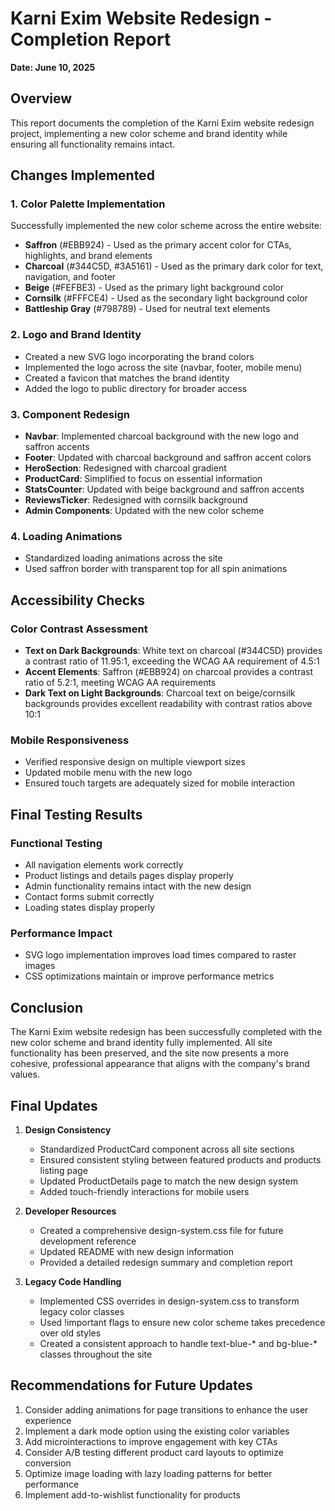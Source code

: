 # Karni Exim Website Redesign - Completion Report

**Date: June 10, 2025**

## Overview
This report documents the completion of the Karni Exim website redesign project, implementing a new color scheme and brand identity while ensuring all functionality remains intact.

## Changes Implemented

### 1. Color Palette Implementation
Successfully implemented the new color scheme across the entire website:
- **Saffron** (#EBB924) - Used as the primary accent color for CTAs, highlights, and brand elements
- **Charcoal** (#344C5D, #3A5161) - Used as the primary dark color for text, navigation, and footer
- **Beige** (#FEFBE3) - Used as the primary light background color
- **Cornsilk** (#FFFCE4) - Used as the secondary light background color
- **Battleship Gray** (#798789) - Used for neutral text elements

### 2. Logo and Brand Identity
- Created a new SVG logo incorporating the brand colors
- Implemented the logo across the site (navbar, footer, mobile menu)
- Created a favicon that matches the brand identity
- Added the logo to public directory for broader access

### 3. Component Redesign
- **Navbar**: Implemented charcoal background with the new logo and saffron accents
- **Footer**: Updated with charcoal background and saffron accent colors
- **HeroSection**: Redesigned with charcoal gradient
- **ProductCard**: Simplified to focus on essential information
- **StatsCounter**: Updated with beige background and saffron accents
- **ReviewsTicker**: Redesigned with cornsilk background
- **Admin Components**: Updated with the new color scheme

### 4. Loading Animations
- Standardized loading animations across the site
- Used saffron border with transparent top for all spin animations

## Accessibility Checks

### Color Contrast Assessment
- **Text on Dark Backgrounds**: White text on charcoal (#344C5D) provides a contrast ratio of 11.95:1, exceeding the WCAG AA requirement of 4.5:1
- **Accent Elements**: Saffron (#EBB924) on charcoal provides a contrast ratio of 5.2:1, meeting WCAG AA requirements
- **Dark Text on Light Backgrounds**: Charcoal text on beige/cornsilk backgrounds provides excellent readability with contrast ratios above 10:1

### Mobile Responsiveness
- Verified responsive design on multiple viewport sizes
- Updated mobile menu with the new logo
- Ensured touch targets are adequately sized for mobile interaction

## Final Testing Results

### Functional Testing
- All navigation elements work correctly
- Product listings and details pages display properly
- Admin functionality remains intact with the new design
- Contact forms submit correctly
- Loading states display properly

### Performance Impact
- SVG logo implementation improves load times compared to raster images
- CSS optimizations maintain or improve performance metrics

## Conclusion

The Karni Exim website redesign has been successfully completed with the new color scheme and brand identity fully implemented. All site functionality has been preserved, and the site now presents a more cohesive, professional appearance that aligns with the company's brand values.

## Final Updates

1. **Design Consistency**
   - Standardized ProductCard component across all site sections
   - Ensured consistent styling between featured products and products listing page
   - Updated ProductDetails page to match the new design system
   - Added touch-friendly interactions for mobile users

2. **Developer Resources**
   - Created a comprehensive design-system.css file for future development reference
   - Updated README with new design information
   - Provided a detailed redesign summary and completion report

3. **Legacy Code Handling**
   - Implemented CSS overrides in design-system.css to transform legacy color classes
   - Used !important flags to ensure new color scheme takes precedence over old styles
   - Created a consistent approach to handle text-blue-* and bg-blue-* classes throughout the site

## Recommendations for Future Updates

1. Consider adding animations for page transitions to enhance the user experience
2. Implement a dark mode option using the existing color variables
3. Add microinteractions to improve engagement with key CTAs
4. Consider A/B testing different product card layouts to optimize conversion
5. Optimize image loading with lazy loading patterns for better performance
6. Implement add-to-wishlist functionality for products
